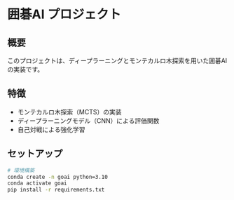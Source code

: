 # 囲碁AI プロジェクト

## 概要
このプロジェクトは、ディープラーニングとモンテカルロ木探索を用いた囲碁AIの実装です。

## 特徴
- モンテカルロ木探索（MCTS）の実装
- ディープラーニングモデル（CNN）による評価関数
- 自己対戦による強化学習

## セットアップ
```bash
# 環境構築
conda create -n goai python=3.10
conda activate goai
pip install -r requirements.txt